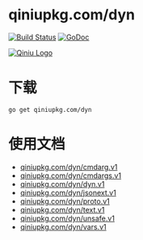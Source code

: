 qiniupkg.com/dyn
===============

[![Build Status](https://travis-ci.org/qiniu/dyn.svg?branch=develop)](https://travis-ci.org/qiniu/dyn) [![GoDoc](https://godoc.org/qiniupkg.com/dyn?status.svg)](https://godoc.org/qiniupkg.com/dyn)

[![Qiniu Logo](http://open.qiniudn.com/logo.png)](http://www.qiniu.com/)

# 下载

```
go get qiniupkg.com/dyn
```

# 使用文档

* [qiniupkg.com/dyn/cmdarg.v1](http://godoc.org/qiniupkg.com/dyn/cmdarg.v1)
* [qiniupkg.com/dyn/cmdargs.v1](http://godoc.org/qiniupkg.com/dyn/cmdargs.v1)
* [qiniupkg.com/dyn/dyn.v1](http://godoc.org/qiniupkg.com/dyn/dyn.v1)
* [qiniupkg.com/dyn/jsonext.v1](http://godoc.org/qiniupkg.com/dyn/jsonext.v1)
* [qiniupkg.com/dyn/proto.v1](http://godoc.org/qiniupkg.com/dyn/proto.v1)
* [qiniupkg.com/dyn/text.v1](http://godoc.org/qiniupkg.com/dyn/text.v1)
* [qiniupkg.com/dyn/unsafe.v1](http://godoc.org/qiniupkg.com/dyn/unsafe.v1)
* [qiniupkg.com/dyn/vars.v1](http://godoc.org/qiniupkg.com/dyn/vars.v1)

